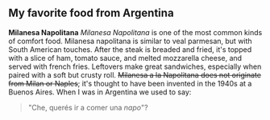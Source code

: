## My favorite food from Argentina

**Milanesa Napolitana**
*Milanesa Napolitana* is one of the most common kinds of comfort food. Milanesa napolitana is similar to veal parmesan, but with South American touches. After the steak is breaded and fried, it's topped with a slice of ham, tomato sauce, and melted mozzarella cheese, and served with french fries. Leftovers make great sandwiches, especially when paired with a soft but crusty roll. ~~Milanesa a la Napolitana does not originate from Milan or Naples~~; it's thought to have been invented in the 1940s at a Buenos Aires. When I was in Argentina we used to say: 
> "Che, querés ir a comer una *napo*"?

